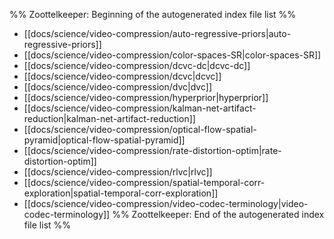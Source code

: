 %% Zoottelkeeper: Beginning of the autogenerated index file list  %%
-  [[docs/science/video-compression/auto-regressive-priors|auto-regressive-priors]]
-  [[docs/science/video-compression/color-spaces-SR|color-spaces-SR]]
-  [[docs/science/video-compression/dcvc-dc|dcvc-dc]]
-  [[docs/science/video-compression/dcvc|dcvc]]
-  [[docs/science/video-compression/dvc|dvc]]
-  [[docs/science/video-compression/hyperprior|hyperprior]]
-  [[docs/science/video-compression/kalman-net-artifact-reduction|kalman-net-artifact-reduction]]
-  [[docs/science/video-compression/optical-flow-spatial-pyramid|optical-flow-spatial-pyramid]]
-  [[docs/science/video-compression/rate-distortion-optim|rate-distortion-optim]]
-  [[docs/science/video-compression/rlvc|rlvc]]
-  [[docs/science/video-compression/spatial-temporal-corr-exploration|spatial-temporal-corr-exploration]]
-  [[docs/science/video-compression/video-codec-terminology|video-codec-terminology]]
%% Zoottelkeeper: End of the autogenerated index file list  %%
